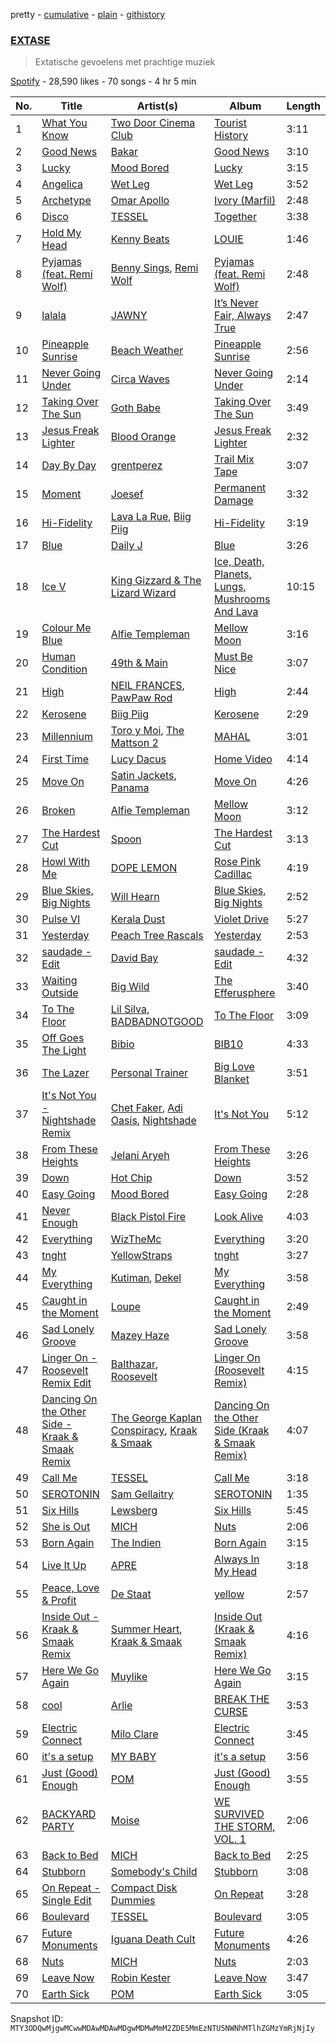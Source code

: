 pretty - [cumulative](/playlists/cumulative/37i9dQZF1DX0lyPY3TrtOd.md) - [plain](/playlists/plain/37i9dQZF1DX0lyPY3TrtOd) - [githistory](https://github.githistory.xyz/mackorone/spotify-playlist-archive/blob/main/playlists/plain/37i9dQZF1DX0lyPY3TrtOd)

### [EXTASE](https://open.spotify.com/playlist/37i9dQZF1DX0lyPY3TrtOd)

> Extatische gevoelens met prachtige muziek

[Spotify](https://open.spotify.com/user/spotify) - 28,590 likes - 70 songs - 4 hr 5 min

| No. | Title | Artist(s) | Album | Length |
|---|---|---|---|---|
| 1 | [What You Know](https://open.spotify.com/track/3GBApU0NuzH4hKZq4NOSdA) | [Two Door Cinema Club](https://open.spotify.com/artist/536BYVgOnRky0xjsPT96zl) | [Tourist History](https://open.spotify.com/album/0wNjC8d3ve2L2yaomEWUsa) | 3:11 |
| 2 | [Good News](https://open.spotify.com/track/0u4warxXglSh16oXyMEpoB) | [Bakar](https://open.spotify.com/artist/3K2Srho6NCF3o9MswGR76H) | [Good News](https://open.spotify.com/album/6ugJZC0ZQjafnUWLZcJNYw) | 3:10 |
| 3 | [Lucky](https://open.spotify.com/track/1xbC6A2a6ecO9wcAkB1sc3) | [Mood Bored](https://open.spotify.com/artist/3MrcMcqcIqymHOmn3hhpIu) | [Lucky](https://open.spotify.com/album/3ha1LSA4HRtpmA6bLhM6tJ) | 3:15 |
| 4 | [Angelica](https://open.spotify.com/track/3EwTIu5qka2l5ZekB0b6QC) | [Wet Leg](https://open.spotify.com/artist/2TwOrUcYnAlIiKmVQkkoSZ) | [Wet Leg](https://open.spotify.com/album/0r9awI5WRCZpwk0aVQ4bKO) | 3:52 |
| 5 | [Archetype](https://open.spotify.com/track/5Cyy8UMG6ch51oXYenPGzN) | [Omar Apollo](https://open.spotify.com/artist/5FxD8fkQZ6KcsSYupDVoSO) | [Ivory \(Marfil\)](https://open.spotify.com/album/3ZexesAv5PN4RPMiEkOEXC) | 2:48 |
| 6 | [Disco](https://open.spotify.com/track/0bkcypOnee3Qfd7KR9rweZ) | [TESSEL](https://open.spotify.com/artist/4Q4DrlJOGIGwIq0OvPd69A) | [Together](https://open.spotify.com/album/3c9hv0xdD4uJRWvZsCRRZk) | 3:38 |
| 7 | [Hold My Head](https://open.spotify.com/track/4eSZUNz2flCKs7zESV50kW) | [Kenny Beats](https://open.spotify.com/artist/1rHOtdmGNr5vcYNw5v7QGC) | [LOUIE](https://open.spotify.com/album/3SKVtzmihlnGFylW5nC5kj) | 1:46 |
| 8 | [Pyjamas \(feat\. Remi Wolf\)](https://open.spotify.com/track/0LuB69EEijTVyNHOXHiqhN) | [Benny Sings](https://open.spotify.com/artist/4gHcu2JoaXJ0mV4aNPCd7N), [Remi Wolf](https://open.spotify.com/artist/0NB5HROxc8dDBXpkIi1v3d) | [Pyjamas \(feat\. Remi Wolf\)](https://open.spotify.com/album/0AmJGPvtL6Kj0MBp7gh8BK) | 2:48 |
| 9 | [lalala](https://open.spotify.com/track/2pCR7dwwRpeAAnpUr1Ekwz) | [JAWNY](https://open.spotify.com/artist/25pd339V2rRJo84USlcSRP) | [It’s Never Fair, Always True](https://open.spotify.com/album/3i09IRJLqeRM9v92W7phES) | 2:47 |
| 10 | [Pineapple Sunrise](https://open.spotify.com/track/5L5n7lyXiTR2soMhCQel6n) | [Beach Weather](https://open.spotify.com/artist/7I3bkknknQkIiatWiupQgD) | [Pineapple Sunrise](https://open.spotify.com/album/7gA8QSNSZvHUYC9feFpeLj) | 2:56 |
| 11 | [Never Going Under](https://open.spotify.com/track/36GQWaICkYgxYD8I9gJOYJ) | [Circa Waves](https://open.spotify.com/artist/6hl5k4gLl1p3sjhHcb57t2) | [Never Going Under](https://open.spotify.com/album/4qx3TNl48aPu76YRCNZ4pj) | 2:14 |
| 12 | [Taking Over The Sun](https://open.spotify.com/track/0Ac5WPWNBr4p3xcllMMIbN) | [Goth Babe](https://open.spotify.com/artist/7o96HO2zrujyATtVsqGhh3) | [Taking Over The Sun](https://open.spotify.com/album/73WU3UtIqgnGKhTR8Cj90l) | 3:49 |
| 13 | [Jesus Freak Lighter](https://open.spotify.com/track/22MPIMPsoi0vd46wsbpzfE) | [Blood Orange](https://open.spotify.com/artist/6LEeAFiJF8OuPx747e1wxR) | [Jesus Freak Lighter](https://open.spotify.com/album/4UXPiUnb4mAFgsvaq7B6SP) | 2:32 |
| 14 | [Day By Day](https://open.spotify.com/track/79oft65PDY4LL7MoLQ6Nxp) | [grentperez](https://open.spotify.com/artist/73BLwSX6gsNeVzS7DgI4xe) | [Trail Mix Tape](https://open.spotify.com/album/7o1kPZMhYTeD78xeKZ6hm6) | 3:07 |
| 15 | [Moment](https://open.spotify.com/track/3gX2v5AUWXsWloNP4w94LU) | [Joesef](https://open.spotify.com/artist/28EyduqESEOVMO6vglvaUZ) | [Permanent Damage](https://open.spotify.com/album/60xQwaySMQP4FcCvUncGIF) | 3:32 |
| 16 | [Hi\-Fidelity](https://open.spotify.com/track/2d9UdLMMe80RNfuQcGmuIe) | [Lava La Rue](https://open.spotify.com/artist/271bbpX3pdCi56ZJA1jQ43), [Biig Piig](https://open.spotify.com/artist/4GoD5FJCgC0lbzde7ly44M) | [Hi\-Fidelity](https://open.spotify.com/album/0ZNelJy2iPIK2YtGHCuB3t) | 3:19 |
| 17 | [Blue](https://open.spotify.com/track/51xEnSLkf5A6x39Ct9e02W) | [Daily J](https://open.spotify.com/artist/5Eu1oxL5oJhJxbRZYuuJEs) | [Blue](https://open.spotify.com/album/5q3fFAhzVHpoThI38zn3Qr) | 3:26 |
| 18 | [Ice V](https://open.spotify.com/track/36XAknfUMQYgAPfIJkTed0) | [King Gizzard & The Lizard Wizard](https://open.spotify.com/artist/6XYvaoDGE0VmRt83Jss9Sn) | [Ice, Death, Planets, Lungs, Mushrooms And Lava](https://open.spotify.com/album/2nPbslvl01lfELsFHTKp0s) | 10:15 |
| 19 | [Colour Me Blue](https://open.spotify.com/track/7kdUWeOvx77ryAireHCWgx) | [Alfie Templeman](https://open.spotify.com/artist/6QzMY3tnu0m56eKUnr4uCF) | [Mellow Moon](https://open.spotify.com/album/2v64PkXSyny26cEsuEyGzr) | 3:16 |
| 20 | [Human Condition](https://open.spotify.com/track/6GifVz1gA0lKGDAlez5iyP) | [49th & Main](https://open.spotify.com/artist/0nnF48t4C8uqGS5HPnCN3F) | [Must Be Nice](https://open.spotify.com/album/6OofM4R1bZLZXrU1Pwr09L) | 3:07 |
| 21 | [High](https://open.spotify.com/track/6r836ND98CjgLGESPNV9c9) | [NEIL FRANCES](https://open.spotify.com/artist/587PA35pRGL1JwQr6idJbb), [PawPaw Rod](https://open.spotify.com/artist/23KIrX6iPiVOkx60F4bjNq) | [High](https://open.spotify.com/album/3OI4BbvKr2O5KoehBvmqby) | 2:44 |
| 22 | [Kerosene](https://open.spotify.com/track/1uPRLmmA2YGNItLRp3BgFO) | [Biig Piig](https://open.spotify.com/artist/4GoD5FJCgC0lbzde7ly44M) | [Kerosene](https://open.spotify.com/album/6ZZJgVir4fSS9inF2IFoU9) | 2:29 |
| 23 | [Millennium](https://open.spotify.com/track/3G1nE9ZEv4eGEM48IAIv8u) | [Toro y Moi](https://open.spotify.com/artist/6O4EGCCb6DoIiR6B1QCQgp), [The Mattson 2](https://open.spotify.com/artist/3YoL2CCR3wyqJndcEDBwBH) | [MAHAL](https://open.spotify.com/album/16AQyjz1z9rOsTm6iVrBUR) | 3:01 |
| 24 | [First Time](https://open.spotify.com/track/5OLVjtDBzeHtqGTn5Pwo1B) | [Lucy Dacus](https://open.spotify.com/artist/07D1Bjaof0NFlU32KXiqUP) | [Home Video](https://open.spotify.com/album/2nwfSapJ3YIq7Ofad4Vuh1) | 4:14 |
| 25 | [Move On](https://open.spotify.com/track/7u7EEK1938YLwisU38x8j8) | [Satin Jackets](https://open.spotify.com/artist/5Gn7NoCZvbVlGgtZMILRcv), [Panama](https://open.spotify.com/artist/3W9UldYu0xJcaOAw2SUTDI) | [Move On](https://open.spotify.com/album/26zYyUQZWrSkWggGmnqZ5f) | 4:26 |
| 26 | [Broken](https://open.spotify.com/track/76XZIVR8Q4EPiNnXU0z5px) | [Alfie Templeman](https://open.spotify.com/artist/6QzMY3tnu0m56eKUnr4uCF) | [Mellow Moon](https://open.spotify.com/album/2v64PkXSyny26cEsuEyGzr) | 3:12 |
| 27 | [The Hardest Cut](https://open.spotify.com/track/5QUhSXDrrX7euR87oeQevM) | [Spoon](https://open.spotify.com/artist/0K1q0nXQ8is36PzOKAMbNe) | [The Hardest Cut](https://open.spotify.com/album/4unaBMlRBFuOgX4OSXhkG6) | 3:13 |
| 28 | [Howl With Me](https://open.spotify.com/track/2m9x2CsVhMXQZW0LtBKeZk) | [DOPE LEMON](https://open.spotify.com/artist/7oZLKL1GjYiaAgssXsLmW8) | [Rose Pink Cadillac](https://open.spotify.com/album/4r0E0bSoVfYWzizCgjtSX4) | 4:19 |
| 29 | [Blue Skies, Big Nights](https://open.spotify.com/track/1cPq8vWVPO27bhy3a1BBVe) | [Will Hearn](https://open.spotify.com/artist/4jR4yABF1QXCxXDXYNKcVQ) | [Blue Skies, Big Nights](https://open.spotify.com/album/4GoDFzrRO2qGCrAH7WujYF) | 2:52 |
| 30 | [Pulse VI](https://open.spotify.com/track/63t4RxrpfUdVYJhr5Y91Yi) | [Kerala Dust](https://open.spotify.com/artist/6lK8O3kyFThiTmgowQZGOH) | [Violet Drive](https://open.spotify.com/album/21PmcwFrDQFqr2vskQgyDu) | 5:27 |
| 31 | [Yesterday](https://open.spotify.com/track/53ATHsuT0gcejL7QvnDmWi) | [Peach Tree Rascals](https://open.spotify.com/artist/0imE3buPhAowREqCrr4CYe) | [Yesterday](https://open.spotify.com/album/4JiS0YEEcnxDITajHXvtBS) | 2:53 |
| 32 | [saudade \- Edit](https://open.spotify.com/track/3ecmX9cdy5NKeoE4GwLoV3) | [David Bay](https://open.spotify.com/artist/5yHK7mClF5i8Jabk8IKISo) | [saudade \- Edit](https://open.spotify.com/album/71QyRx58NvssqPyzBQq9B3) | 4:32 |
| 33 | [Waiting Outside](https://open.spotify.com/track/0ImFkJEKGw1N1CTvQmnVSX) | [Big Wild](https://open.spotify.com/artist/0PxzGnCYBpSuaI49OR94cA) | [The Efferusphere](https://open.spotify.com/album/1URVqxp9YmQ8i32dCjlsUA) | 3:40 |
| 34 | [To The Floor](https://open.spotify.com/track/7huFrzl3tBNxSr8tp6zyDf) | [Lil Silva](https://open.spotify.com/artist/2Kv0ApBohrL213X9avMrEn), [BADBADNOTGOOD](https://open.spotify.com/artist/65dGLGjkw3UbddUg2GKQoZ) | [To The Floor](https://open.spotify.com/album/1kFVmxdH3QCMjHe5oMBBBp) | 3:09 |
| 35 | [Off Goes The Light](https://open.spotify.com/track/2jXZYoIEspEBQzRQuJp0hf) | [Bibio](https://open.spotify.com/artist/0qzzGu8qpbXYpzgV52wOFT) | [BIB10](https://open.spotify.com/album/0oQnzhETkhY0LgeWGeEI4S) | 4:33 |
| 36 | [The Lazer](https://open.spotify.com/track/769PAogOgq1KurfwLjWj2J) | [Personal Trainer](https://open.spotify.com/artist/2zm5WsGFYihLD85ZTRcpoc) | [Big Love Blanket](https://open.spotify.com/album/10QMlGEBzkHyyaJJbaThOV) | 3:51 |
| 37 | [It's Not You \- Nightshade Remix](https://open.spotify.com/track/0AB7xxoxUjWA1yoEEx87lw) | [Chet Faker](https://open.spotify.com/artist/6UcJxoeHWWWyT5HZP064om), [Adi Oasis](https://open.spotify.com/artist/5RRfTrwXUGYiBB0DMV4hyh), [Nightshade](https://open.spotify.com/artist/5jlxXMEsdRPKWI4DEnBWlT) | [It's Not You](https://open.spotify.com/album/3iy2S5rOvMYWHiYvBCmeDT) | 5:12 |
| 38 | [From These Heights](https://open.spotify.com/track/26tMEDbutzryy8RyHX8HX4) | [Jelani Aryeh](https://open.spotify.com/artist/7A47sEe0ih6WpKmNCRMu86) | [From These Heights](https://open.spotify.com/album/1BInJvmyRnVy2ZWjzqKDP8) | 3:26 |
| 39 | [Down](https://open.spotify.com/track/2O0SzeXQTcXFlGuFsY5JNH) | [Hot Chip](https://open.spotify.com/artist/37uLId6Z5ZXCx19vuruvv5) | [Down](https://open.spotify.com/album/2Ra7ZC8kZB8dWKveQYkaCt) | 3:52 |
| 40 | [Easy Going](https://open.spotify.com/track/0m8VHcSNJmb7oVp6dsIVFu) | [Mood Bored](https://open.spotify.com/artist/3MrcMcqcIqymHOmn3hhpIu) | [Easy Going](https://open.spotify.com/album/6qhJuNPYamcTTVZiIsrrIi) | 2:28 |
| 41 | [Never Enough](https://open.spotify.com/track/4W8zk9Kyvg3FzwAk0kjtuj) | [Black Pistol Fire](https://open.spotify.com/artist/0Nrwy16xCPXG8AwkMbcVvo) | [Look Alive](https://open.spotify.com/album/0DnJstuYf8Bdj6DFpdtIEy) | 4:03 |
| 42 | [Everything](https://open.spotify.com/track/7htpUANwMWFNWxSLPLNYuF) | [WizTheMc](https://open.spotify.com/artist/3ebS2RuCq8QeLyndUDmgB5) | [Everything](https://open.spotify.com/album/3u1SEl8ukaL4B5MZitSatD) | 3:20 |
| 43 | [tnght](https://open.spotify.com/track/0NsyX6CQK6DHIDcAaJSDNc) | [YellowStraps](https://open.spotify.com/artist/772hWD0N94gYjnVhrqE7lx) | [tnght](https://open.spotify.com/album/2PoqShlVwFJZYajERLXzAe) | 3:27 |
| 44 | [My Everything](https://open.spotify.com/track/3NBweAfNWhU9Zu1xDLHAR8) | [Kutiman](https://open.spotify.com/artist/0sDJfnuudhMaEmFPvALK2e), [Dekel](https://open.spotify.com/artist/6wglqk5rW63K9eaeqxzZpI) | [My Everything](https://open.spotify.com/album/0GlHeseuowxs1NOGdPm3nI) | 3:58 |
| 45 | [Caught in the Moment](https://open.spotify.com/track/5rG3DY9m1qxdr3jYSgPlJF) | [Loupe](https://open.spotify.com/artist/23n2oObsIrvqtcOVwhyT3o) | [Caught in the Moment](https://open.spotify.com/album/30UswNsDzEdhRmYM9rZBJJ) | 2:49 |
| 46 | [Sad Lonely Groove](https://open.spotify.com/track/49SudSFHwgnwMprTAYqa0p) | [Mazey Haze](https://open.spotify.com/artist/4SGpTxsJIAuKXibC2ql1aL) | [Sad Lonely Groove](https://open.spotify.com/album/2bIg0JjNVir6ldrYyGuqaU) | 3:58 |
| 47 | [Linger On \- Roosevelt Remix Edit](https://open.spotify.com/track/7H1ANIC9UvF8pllkQq9w6t) | [Balthazar](https://open.spotify.com/artist/4oMBP1OWXtmxyDhAj2aRyQ), [Roosevelt](https://open.spotify.com/artist/4AQrqVz6BYwy29iMxcGtx7) | [Linger On \(Roosevelt Remix\)](https://open.spotify.com/album/3u8Mqoh9aU1a3OyhcjdYpA) | 4:15 |
| 48 | [Dancing On the Other Side \- Kraak & Smaak Remix](https://open.spotify.com/track/3RLjQ2GvQrXftXOPlcu8mV) | [The George Kaplan Conspiracy](https://open.spotify.com/artist/1oghnjbVNJIYKnNhV3Y5cR), [Kraak & Smaak](https://open.spotify.com/artist/7c5qu1gNlg8jWDzzmlp89O) | [Dancing On the Other Side \(Kraak & Smaak Remix\)](https://open.spotify.com/album/7J2Bm1IBOnzGVtbXTTx9kr) | 4:07 |
| 49 | [Call Me](https://open.spotify.com/track/0DMIyfegCv93GER37aHR4E) | [TESSEL](https://open.spotify.com/artist/4Q4DrlJOGIGwIq0OvPd69A) | [Call Me](https://open.spotify.com/album/2EAoeBk0yH5I6kVMaXJCV0) | 3:18 |
| 50 | [SEROTONIN](https://open.spotify.com/track/77qco7OEBQKvM6uQvCcTlZ) | [Sam Gellaitry](https://open.spotify.com/artist/07UJz804RJxqNvxFXC3h9H) | [SEROTONIN](https://open.spotify.com/album/6leBN3kkqUoHi9dgMOfMwo) | 1:35 |
| 51 | [Six Hills](https://open.spotify.com/track/0DS6SAfdJWRmbAb1Ltl1Px) | [Lewsberg](https://open.spotify.com/artist/49q3PS0SzgbyvWDwZj7qg5) | [Six Hills](https://open.spotify.com/album/5e6m3OIy6GxGTJBqag8Nki) | 5:45 |
| 52 | [She is Out](https://open.spotify.com/track/4BaquSwI7RbLtPhIU5fi9N) | [MICH](https://open.spotify.com/artist/4HDfVcO8QmARunFcBJofWQ) | [Nuts](https://open.spotify.com/album/7e1AWSMpCR9n2R8pC1gQ1i) | 2:06 |
| 53 | [Born Again](https://open.spotify.com/track/3imW9xm9mC6koegNba6pL9) | [The Indien](https://open.spotify.com/artist/1M6DAgCuvRE1Ct0Tsq74Lb) | [Born Again](https://open.spotify.com/album/7hnrKp9gJfTwMyu87ORT7I) | 3:15 |
| 54 | [Live It Up](https://open.spotify.com/track/3EuQ0cCmo81wMxM2wTn5Yh) | [APRE](https://open.spotify.com/artist/16oEz0ihXl8elwxOS0YMNF) | [Always In My Head](https://open.spotify.com/album/5yNSrDrLVydHp5WjKAkKju) | 3:18 |
| 55 | [Peace, Love & Profit](https://open.spotify.com/track/7jByqm6en8id0GM0NbVth9) | [De Staat](https://open.spotify.com/artist/4rZJKub3qA5t1yYcT3qmm4) | [yellow](https://open.spotify.com/album/5COeDegmKD30s0oDWAY1Cb) | 2:57 |
| 56 | [Inside Out \- Kraak & Smaak Remix](https://open.spotify.com/track/5xuiK7v2JYO6aphlTMON3U) | [Summer Heart](https://open.spotify.com/artist/0JlTFsR41vwvQTppOR3yio), [Kraak & Smaak](https://open.spotify.com/artist/7c5qu1gNlg8jWDzzmlp89O) | [Inside Out \(Kraak & Smaak Remix\)](https://open.spotify.com/album/5GxlIIFZGmY9T6WYjwi1sb) | 4:16 |
| 57 | [Here We Go Again](https://open.spotify.com/track/3yYZe2t3bgCxJvAA4Dg3dA) | [Muylike](https://open.spotify.com/artist/4HL9htdNiAsJHadqEBvb7T) | [Here We Go Again](https://open.spotify.com/album/1hZFUyWzdmcMgD85mrPsCb) | 3:15 |
| 58 | [cool](https://open.spotify.com/track/14jT3UbIxuy5QKXy2MSh4u) | [Arlie](https://open.spotify.com/artist/6Bllzm0olEwqGwPujaLiuA) | [BREAK THE CURSE](https://open.spotify.com/album/0nbH8z2iSYXnFE62X1iwYO) | 3:53 |
| 59 | [Electric Connect](https://open.spotify.com/track/72UFN3URrwusWbigHJd9zS) | [Milo Clare](https://open.spotify.com/artist/1m3q3h3I9cMdSEbREVwvJR) | [Electric Connect](https://open.spotify.com/album/3kenR9Bok0L3Oc53ZfIr1d) | 3:45 |
| 60 | [it's a setup](https://open.spotify.com/track/7ofHL446H6rlUaalD0aFpT) | [MY BABY](https://open.spotify.com/artist/0c103ZyWDycpfVxR0lNrjm) | [it's a setup](https://open.spotify.com/album/3JJx2oLUYfOmAk1OjJsXl5) | 3:56 |
| 61 | [Just \(Good\) Enough](https://open.spotify.com/track/1SFnRRBob0uMlvTS0dY2FG) | [POM](https://open.spotify.com/artist/7zgtAvNKkyrcJG2Ad1M1Kv) | [Just \(Good\) Enough](https://open.spotify.com/album/6fbJuvJY02viWCVxXtND1g) | 3:55 |
| 62 | [BACKYARD PARTY](https://open.spotify.com/track/59SZWfl2cuxiaJKI94LCRK) | [Moise](https://open.spotify.com/artist/7n5kxcxAuePVFcj5XF3oDA) | [WE SURVIVED THE STORM, VOL\. 1](https://open.spotify.com/album/6qMZQhxycxbNmswW4bEfim) | 2:06 |
| 63 | [Back to Bed](https://open.spotify.com/track/5wHBP7FV46dDjyAej8h81y) | [MICH](https://open.spotify.com/artist/4HDfVcO8QmARunFcBJofWQ) | [Back to Bed](https://open.spotify.com/album/7FuDYsundeiBKaMYwYtNVn) | 2:25 |
| 64 | [Stubborn](https://open.spotify.com/track/4Iq71aDAJ4Uiqa3J0uXfoW) | [Somebody's Child](https://open.spotify.com/artist/5b84ozqhKiJG9LN1IjVac1) | [Stubborn](https://open.spotify.com/album/61qaZAT9e9rhKLZ7r54AK2) | 3:08 |
| 65 | [On Repeat \- Single Edit](https://open.spotify.com/track/6DYYvuS33ooMZgNXrYk1cJ) | [Compact Disk Dummies](https://open.spotify.com/artist/67hOz31eSjfEo9FR2N0ST5) | [On Repeat](https://open.spotify.com/album/39KoavteTlQETyKudqlegD) | 3:28 |
| 66 | [Boulevard](https://open.spotify.com/track/1BtIqJk8JLPfyIJFu6Q0jt) | [TESSEL](https://open.spotify.com/artist/4Q4DrlJOGIGwIq0OvPd69A) | [Boulevard](https://open.spotify.com/album/2eY7FAgb6vfEjfFqFD3mIG) | 3:05 |
| 67 | [Future Monuments](https://open.spotify.com/track/6GdpJH4VWJSPLtSi7VHBuL) | [Iguana Death Cult](https://open.spotify.com/artist/3krOZK9c8q5QOdt9QSdEV8) | [Future Monuments](https://open.spotify.com/album/7AoJhm8JXyO3Qrd7vtG3Pe) | 4:26 |
| 68 | [Nuts](https://open.spotify.com/track/0CCjJJ7H7R8NMDggyZxIZU) | [MICH](https://open.spotify.com/artist/4HDfVcO8QmARunFcBJofWQ) | [Nuts](https://open.spotify.com/album/2W6d846yiktbTixQ8IdKuX) | 2:03 |
| 69 | [Leave Now](https://open.spotify.com/track/4SeLaRsfneY69BJH19G5IL) | [Robin Kester](https://open.spotify.com/artist/43FIX6vzpqRHK1VXQmRlKE) | [Leave Now](https://open.spotify.com/album/67zrW9POiw6xEnzDae83QQ) | 3:47 |
| 70 | [Earth Sick](https://open.spotify.com/track/5IeeVJ9rsxhhqNHGrkNbVE) | [POM](https://open.spotify.com/artist/7zgtAvNKkyrcJG2Ad1M1Kv) | [Earth Sick](https://open.spotify.com/album/4HDb2F4k940fPLqIl4OOei) | 3:05 |

Snapshot ID: `MTY3ODQwMjgwMCwwMDAwMDAwMDgwMDMwMmM2ZDE5MmEzNTU5NWNhMTlhZGMzYmRjNjIy`
